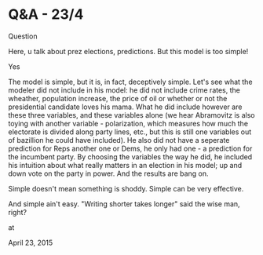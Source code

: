 # Q&A - 23/4

Question

Here, u talk about prez elections, predictions. But this model is too simple!

Yes

The model is simple, but it is, in fact, deceptively simple. Let's see what the modeler did not include in his model: he did not include crime rates, the wheather, population increase, the price of oil or whether or not the presidential candidate loves his mama. What he did include however are these three variables, and these variables alone (we hear Abramovitz is also toying with another variable - polarization, which measures how much the electorate is divided along party lines, etc., but this is still one variables out of bazillion he could have included). He also did not have a seperate prediction for Reps another one or Dems, he only had one - a prediction for the incumbent party. By choosing the variables the way he did, he included his intuition about what really matters in an election in his model; up and down vote on the party in power. And the results are bang on.

Simple doesn't mean something is shoddy. Simple can be very effective.

And simple ain't easy. "Writing shorter takes longer" said the wise man, right?









at

April 23, 2015















